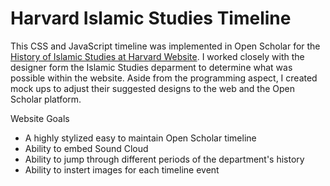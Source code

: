 # Harvard Islamic Studies Timeline
This CSS and JavaScript timeline was implemented in Open Scholar for the [History of Islamic Studies at Harvard Website](https://timeline.islamicstudies.harvard.edu/).
I worked closely with the designer form the Islamic Studies deparment to determine what was possible within the website. Aside from the programming aspect,
I created mock ups to adjust their suggested designs to the web and the Open Scholar platform.

Website Goals
- A highly stylized easy to maintain Open Scholar timeline
- Ability to embed Sound Cloud
- Ability to jump through different periods of the department's history
- Ability to instert images for each timeline event
